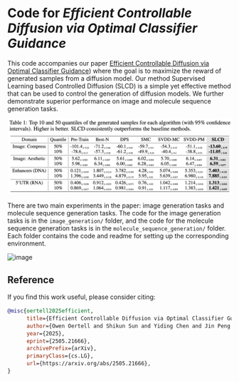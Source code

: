 # Code for *Efficient Controllable Diffusion via Optimal Classifier Guidance*

This code accompanies our paper [Efficient Controllable Diffusion via Optimal Classifier Guidance](https://arxiv.org/abs/2505.21666)) where the goal is to maximize the reward of generated samples from a diffusion model. Our method Supervised Learning based Controlled Diffusion (SLCD) is a simple yet effective method that can be used to control the generation of diffusion models. We further demonstrate superior performance on image and molecule sequence generation tasks.

![image](./assets/results.png)

There are two main experiments in the paper: image generation tasks and molecule sequence generation tasks. The code for the image generation tasks is in the `image_generation/` folder, and the code for the molecule sequence generation tasks is in the `molecule_sequence_generation/` folder. Each folder contains the code and readme for setting up the corresponding environment.

![image](./assets/main_cover.png)



## Reference
If you find this work useful, please consider citing:

```bibtex
@misc{oertell2025efficient,
      title={Efficient Controllable Diffusion via Optimal Classifier Guidance}, 
      author={Owen Oertell and Shikun Sun and Yiding Chen and Jin Peng Zhou and Zhiyong Wang and Wen Sun},
      year={2025},
      eprint={2505.21666},
      archivePrefix={arXiv},
      primaryClass={cs.LG},
      url={https://arxiv.org/abs/2505.21666}, 
}
```
